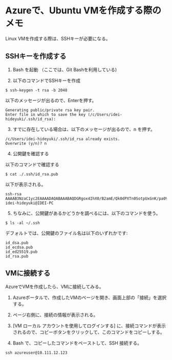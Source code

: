 # Azureで、Ubuntu VMを作成する際のメモ

Linux VMを作成する際は、SSHキーが必要になる。


## SSHキーを作成する

1. Bash を起動 （ここでは、Git Bashを利用している)

2. 以下のコマンドでSSHキーを作成
```
$ ssh-keygen -t rsa -b 2048
```
以下のメッセージが出るので、Enterを押す。

```
Generating public/private rsa key pair.
Enter file in which to save the key (/c/Users/idei-hideyuki/.ssh/id_rsa):
```

3. すでに存在している場合は、以下のメッセージが出るので、n を押す。

```
/c/Users/idei-hideyuki/.ssh/id_rsa already exists.
Overwrite (y/n)? n
```

4. 公開鍵を確認する

以下のコマンドで確認する

```
$ cat ./.ssh/id_rsa.pub
```

以下が表示される。

```
ssh-rsa AAAAB3NzaC1yc2EAAAADAQABAAABAQDGRgox4IhX0/B2amE/Qk0dPXTn0SotpUxGnK/pa0VQMSGo/kso8cEGPNLPnebp4BbcuBqw6eD6iA6kKTnzdpxxTybvMrBNjWnY/SUG/HSrlKlORoj0KDjD2ZOagQmWraUGUUEve/NUR4nh6vgsfKkOaNbZ78e7J3kudZDfs83MCCQ7DiXkaVuQL/7YfhmYV1u+YCOAx429vRXjqMYNoJgbgTMjZfLM6Dy6AzlKA/0OXjLJcNuINWBolde2574o8Ty6CoHi72dbhZcz+8D4N2wumVSEuN6mLe+CsDlAnYgV6p1mgQWfj5QCknt8xY+N5laSkW1laULhIIEe3/ShONdP idei-hideyuki@IDEI-PC
```

5. ちなみに、公開鍵があるかどうかを調べるには、以下のコマンドを使う。

```
$ ls -al ~/.ssh
```

デフォルトでは、公開鍵のファイル名は以下のいずれかです:
```
id_dsa.pub
id_ecdsa.pub
id_ed25519.pub
id_rsa.pub
```

## VMに接続する

AzureでVMを作成したら、VMに接続してみる。

1. Azureポータルで、作成したVMのページを開き、画面上部の「接続」を選択する。

2. ページ右側に、接続の情報が表示される。

3. [VM ローカル アカウントを使用してログインする] に、接続コマンドが表示されるので、コピーボタンをクリックして、このコマンドをコピーしする。

4. Bash で、コピーしたコマンドをペーストして、SSH 接続する。

```
ssh azureuser@10.111.12.123
```
